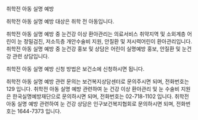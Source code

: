 취학전 아동 실명 예방

취학전 아동 실명 예방 대상은 취학 전 아동입니다.

취학전 아동 실명 예방 중 눈건강 이상 환아관리는 의료서비스 취약지역 및 소외계층 어린이 눈 정밀검진, 저소득층 개안수술비 지원, 안질환 및 저시력어린이 환아관리입니다.
취학전 아동 실명 예방 중 눈건강 홍보 및 상담은 어린이 실명예방 홍보, 안질환 및 눈건강 관련 상담입니다.

취학전 아동 실명 예방 신청 방법은 보건소에 신청하시면 됩니다.

취학전 아동 실명 예방 관련 문의는 보건복지상담센터로 문의주시면 되며, 전화번호는 129 입니다.
취학전 아동 실명 예방 관련하여 눈 건강 이상 환아관리 및 눈 수술비 지원은 한국실명예방재단으로 문의하시면 되며, 전화번호는 02-718-1102 입니다.
취학전 아동 실명 예방 관련하여 눈 건강 상담은 인구보건복지협회로 문의하시면 되며, 전화번호는 1644-7373 입니다.